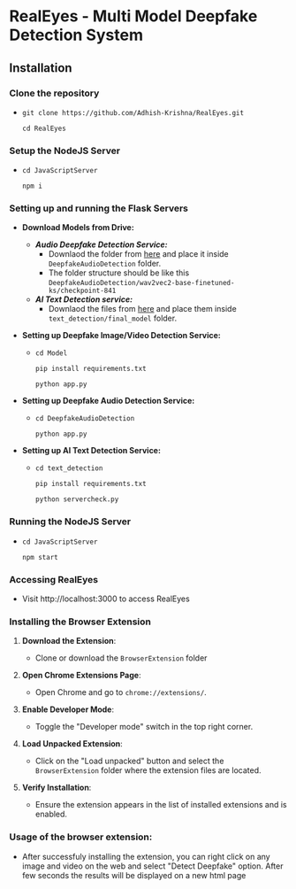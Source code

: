 # RealEyes - Multi Model Deepfake Detection System

## Installation

### Clone the repository
  - ```
    git clone https://github.com/Adhish-Krishna/RealEyes.git
    ```
    ```
    cd RealEyes
    ```
### Setup the NodeJS Server
  - ```
    cd JavaScriptServer
    ```
    ```
    npm i
    ```
### Setting up and running the Flask Servers
-   **Download Models from Drive:**
    - ***Audio Deepfake Detection Service:***
      - Downlaod the folder from [here](https://drive.google.com/drive/folders/1EWklqA0wg0rnZWeryTW4dxbAw76lbRjU?usp=sharing) and place it inside `DeepfakeAudioDetection` folder.
      - The folder structure should be like this `DeepfakeAudioDetection/wav2vec2-base-finetuned-ks/checkpoint-841`
    - ***AI Text Detection service:***
      - Downlaod the files from [here](https://drive.google.com/drive/folders/1fDZMmW6jVsaXM_EkJBCHU1Sm9Gk-7F4h?usp=sharing) and place them inside `text_detection/final_model` folder.

-   **Setting up Deepfake Image/Video Detection Service:**
    - ```
      cd Model
      ```
      ```
      pip install requirements.txt
      ```
      ```
      python app.py
      ```

-   **Setting up Deepfake Audio Detection Service:**
    - ```
      cd DeepfakeAudioDetection
      ```
      ```
      python app.py
      ```

-   **Setting up AI Text Detection Service:**
    - ```
      cd text_detection
      ```
      ```
      pip install requirements.txt
      ```
      ```
      python servercheck.py
      ```

### Running the NodeJS Server
  - ```
    cd JavaScriptServer
    ```
    ```
    npm start
    ```
### Accessing RealEyes
  - Visit http://localhost:3000 to access RealEyes

### Installing the Browser Extension
1. **Download the Extension**:
   - Clone or download the `BrowserExtension` folder

2. **Open Chrome Extensions Page**:
   - Open Chrome and go to `chrome://extensions/`.

3. **Enable Developer Mode**:
   - Toggle the "Developer mode" switch in the top right corner.

4. **Load Unpacked Extension**:
   - Click on the "Load unpacked" button and select the `BrowserExtension` folder where the extension files are located.

5. **Verify Installation**:
   - Ensure the extension appears in the list of installed extensions and is enabled.

### Usage of the browser extension:
   - After successfuly installing the extension, you can right click on any image and video on the web and select "Detect Deepfake" option. After few seconds the results will be displayed on a new html page
